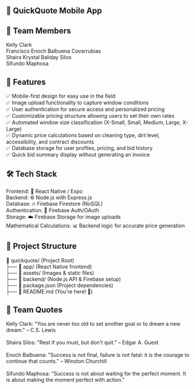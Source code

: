 ## 📌 QuickQuote Mobile App

## 👥 Team Members
Kelly Clark<br>
Francisco Enoch Balbuena Covarrubias<br>
Shaira Krystal Baliday Silos<br>
Sifundo Maphosa<br>

## 🚀 Features
✅ Mobile-first design for easy use in the field<br>
✅ Image upload functionality to capture window conditions<br>
✅ User authentication for secure access and personalized pricing<br>
✅ Customizable pricing structure allowing users to set their own rates<br>
✅ Automated window size classification (X-Small, Small, Medium, Large, X-Large)<br>
✅ Dynamic price calculations based on cleaning type, dirt level, accessibility, and contract discounts<br>
✅ Database storage for user profiles, pricing, and bid history<br>
✅ Quick bid summary display without generating an invoice<br>

## 🛠️ Tech Stack
Frontend: 📱 React Native / Expo<br>
Backend: ⚙️ Node.js with Express.js<br>
Database: 🔥 Firebase Firestore (NoSQL)<br>
Authentication: 🔐 Firebase Auth/OAuth<br>
Storage: ☁️ Firebase Storage for image uploads<br>
Mathematical Calculations: 📊 Backend logic for accurate price generation<br>

## 📂 Project Structure
📂 quickquote/ (Project Root)<br>
├── 📂 app/ (React Native frontend)<br>
├── 📂 assets/ (Images & static files)<br>
├── 📂 backend/ (Node.js API & Firebase setup)<br>
├── 📄 package.json (Project dependencies)<br>
├── 📄 README.md (You're here! 📖)<br>

## 📜 Team Quotes
Kelly Clark: "You are never too old to set another goal or to dream a new dream." – C.S. Lewis<br><br>
Shaira Silos: "Rest if you must, but don't quit." – Edgar A. Guest<br><br>
Enoch Balbuena: "Success is not final, failure is not fatal: it is the courage to continue that counts." – Winston Churchill<br><br>
Sifundo Maphosa: "Success is not about waiting for the perfect moment. It is about making the moment perfect with action."<br>
